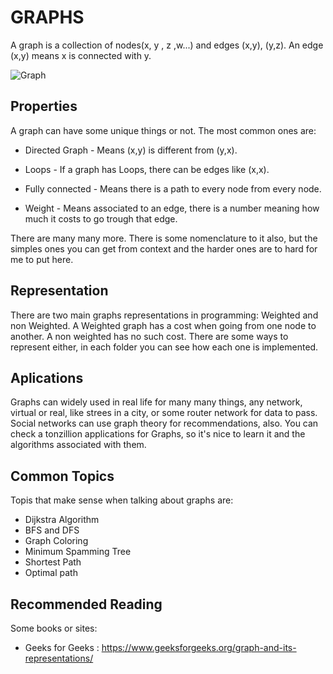 # GRAPHS
A graph is a collection of nodes(x, y , z ,w...) and edges (x,y), (y,z). An edge (x,y) means x is connected with y.

![Graph](https://cdncontribute.geeksforgeeks.org/wp-content/uploads/undirectedgraph.png)


## Properties
A graph can have some unique things or not. The most common ones are:
* Directed Graph - Means (x,y) is different from (y,x).

* Loops - If a graph has Loops, there can be edges like (x,x).

* Fully connected - Means there is a path to every node from every node.

* Weight - Means associated to an edge, there is a number meaning how much it costs to go trough that edge.

There are many many more.
There is some nomenclature to it also, but the simples ones you can get from context and the harder ones are to hard for me to put here.

## Representation
There are two main graphs representations in programming: Weighted and non Weighted. A Weighted graph has a cost when going from one node to another. A non weighted has no such cost.
There are some ways to represent either, in each folder you can see how each one is implemented.

## Aplications
Graphs can widely used in real life for many many things, any network, virtual or real, like strees in a city, or some router network for data to pass. Social networks can use graph theory for recommendations, also. You can check a tonzillion applications for Graphs, so it's nice to learn it and the algorithms associated with them.

## Common Topics
Topis that make sense when talking about graphs are:
* Dijkstra Algorithm
* BFS and DFS
* Graph Coloring
* Minimum Spamming Tree
* Shortest Path
* Optimal path

## Recommended Reading
Some books or sites:
* Geeks for Geeks : https://www.geeksforgeeks.org/graph-and-its-representations/




